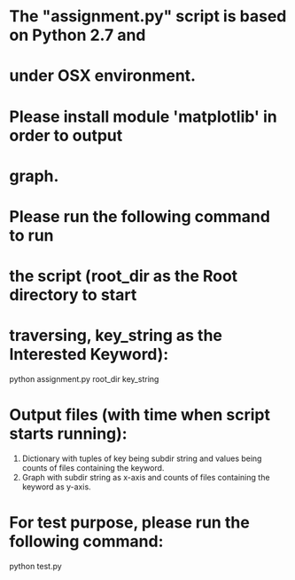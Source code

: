 # The "assignment.py" script is based on Python 2.7 and
# under OSX environment.

# Please install module 'matplotlib' in order to output
# graph.

# Please run the following command to run
# the script (root_dir as the Root directory to start 
# traversing, key_string as the Interested Keyword):

python assignment.py root_dir key_string


# Output files (with time when script starts running):
  1. Dictionary with tuples of key being subdir string and 
     values being counts of files containing the keyword.
  2. Graph with subdir string as x-axis and counts of files
     containing the keyword as y-axis.

# For test purpose, please run the following command:

python test.py




